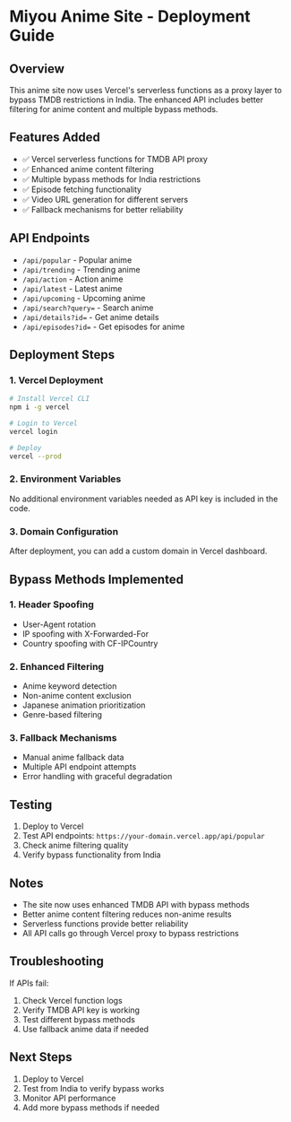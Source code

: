 # Miyou Anime Site - Deployment Guide

## Overview
This anime site now uses Vercel's serverless functions as a proxy layer to bypass TMDB restrictions in India. The enhanced API includes better filtering for anime content and multiple bypass methods.

## Features Added
- ✅ Vercel serverless functions for TMDB API proxy
- ✅ Enhanced anime content filtering
- ✅ Multiple bypass methods for India restrictions
- ✅ Episode fetching functionality
- ✅ Video URL generation for different servers
- ✅ Fallback mechanisms for better reliability

## API Endpoints
- `/api/popular` - Popular anime
- `/api/trending` - Trending anime
- `/api/action` - Action anime
- `/api/latest` - Latest anime
- `/api/upcoming` - Upcoming anime
- `/api/search?query=` - Search anime
- `/api/details?id=` - Get anime details
- `/api/episodes?id=` - Get episodes for anime

## Deployment Steps

### 1. Vercel Deployment
```bash
# Install Vercel CLI
npm i -g vercel

# Login to Vercel
vercel login

# Deploy
vercel --prod
```

### 2. Environment Variables
No additional environment variables needed as API key is included in the code.

### 3. Domain Configuration
After deployment, you can add a custom domain in Vercel dashboard.

## Bypass Methods Implemented

### 1. Header Spoofing
- User-Agent rotation
- IP spoofing with X-Forwarded-For
- Country spoofing with CF-IPCountry

### 2. Enhanced Filtering
- Anime keyword detection
- Non-anime content exclusion
- Japanese animation prioritization
- Genre-based filtering

### 3. Fallback Mechanisms
- Manual anime fallback data
- Multiple API endpoint attempts
- Error handling with graceful degradation

## Testing
1. Deploy to Vercel
2. Test API endpoints: `https://your-domain.vercel.app/api/popular`
3. Check anime filtering quality
4. Verify bypass functionality from India

## Notes
- The site now uses enhanced TMDB API with bypass methods
- Better anime content filtering reduces non-anime results
- Serverless functions provide better reliability
- All API calls go through Vercel proxy to bypass restrictions

## Troubleshooting
If APIs fail:
1. Check Vercel function logs
2. Verify TMDB API key is working
3. Test different bypass methods
4. Use fallback anime data if needed

## Next Steps
1. Deploy to Vercel
2. Test from India to verify bypass works
3. Monitor API performance
4. Add more bypass methods if needed